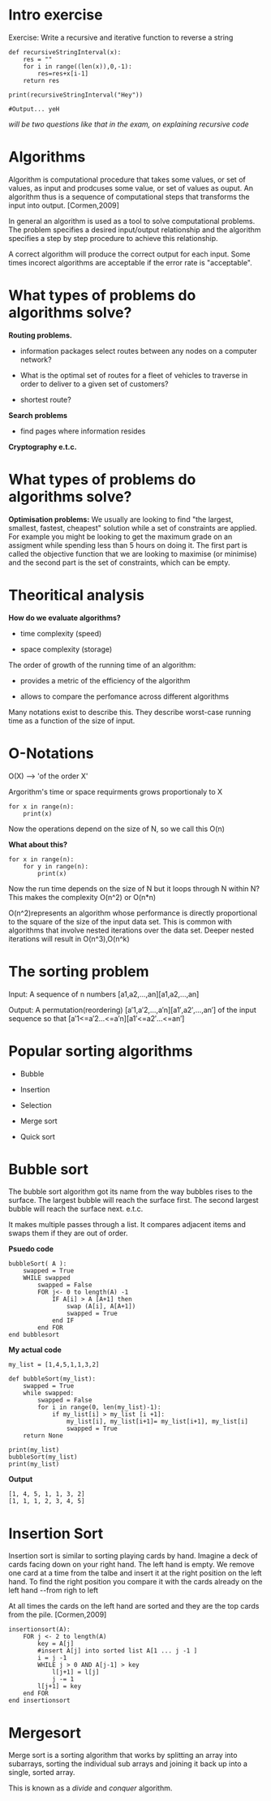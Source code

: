 # Intro exercise
Exercise: 
Write a recursive and iterative function to reverse a string
```
def recursiveStringInterval(x):
    res = ""
    for i in range((len(x)),0,-1):
        res=res+x[i-1]
    return res

print(recursiveStringInterval("Hey"))

#Output... yeH
```
*will be two questions like that in the exam, on explaining recursive code*

# Algorithms

Algorithm is computational procedure that takes some values, or set of values, as input and prodcuses some value, or set of values as ouput. An algorithm thus is a sequence of computational steps that transforms the input into output. 
[Cormen,2009]

In general an algorithm is used as a tool to solve computational problems. The problem specifies a desired input/output relationship and the algorithm specifies a step by step procedure to achieve this relationship.

A correct algorithm will produce the correct output for each input. Some times incorect algorithms are acceptable if the error rate is "acceptable".

# What types of problems do algorithms solve?
**Routing problems.**
- information packages select routes between any nodes on a computer network?

- What is the optimal set of routes for a fleet of vehicles to traverse in order to deliver to a given set of customers?

- shortest route?

**Search problems**

- find pages where information resides

**Cryptography e.t.c.**

# What types of problems do algorithms solve?

**Optimisation problems:**
We usually are looking to find "the largest, smallest, fastest, cheapest" solution while a set of constraints are applied. 
For example you might be looking to get the maximum grade on an assigment while spending less than 5 hours on doing it. 
The first part is called the objective function that we are looking to maximise (or minimise) and the second part is the set of constraints, which can be empty.

# Theoritical analysis

**How do we evaluate algorithms?**

- time complexity (speed)

- space complexity (storage)

The order of growth of the running time of an algorithm:

- provides a metric of the efficiency of the algorithm

- allows to compare the perfomance across different algorithms

Many notations exist to describe this.
They describe worst-case running time as a function of the size of input.

# O-Notations

O(X) --> 'of the order X'

Argorithm's time or space requirments grows proportionaly to X
```
for x in range(n):
    print(x)
```

Now the operations depend on the size of N, so we call this O(n)

**What about this?**
```
for x in range(n):
    for y in range(n):
        print(x)
```
Now the run time depends on the size of N but it loops through N within N? This makes the complexity O(n^2) or O(n*n)

O(n^2)represents an algorithm whose performance is directly proportional to the square of the size of the input data set. This is common with algorithms that involve nested iterations over the data set. Deeper nested iterations will result in O(n^3),O(n^k)

# The sorting problem

Input: A sequence of n numbers  [a1,a2,...,an][a1,a2,...,an] 

Output: A permutation(reordering)  [a′1,a′2,...,a′n][a1′,a2′,...,an′]  of the input sequence so that  [a′1<=a′2...<=a′n][a1′<=a2′...<=an′]

# Popular sorting algorithms
- Bubble

- Insertion

- Selection

- Merge sort

- Quick sort

# Bubble sort

The bubble sort algorithm got its name from the way bubbles rises to the surface.
The largest bubble will reach the surface first.
The second largest bubble will reach the surface next.
e.t.c.

It makes multiple passes through a list. It compares adjacent items and swaps them if they are out of order.

**Psuedo code**

```
bubbleSort( A ):
    swapped = True
    WHILE swapped 
        swapped = False 
        FOR j<- 0 to length(A) -1
            IF A[i] > A [A+1] then
                swap (A[i], A[A+1])
                swapped = True
            end IF
        end FOR
end bubblesort
```
**My actual code**

```
my_list = [1,4,5,1,1,3,2]

def bubbleSort(my_list):
    swapped = True
    while swapped:
        swapped = False
        for i in range(0, len(my_list)-1):
            if my_list[i] > my_list [i +1]:
                my_list[i], my_list[i+1]= my_list[i+1], my_list[i]
                swapped = True
    return None

print(my_list)
bubbleSort(my_list)
print(my_list)
```

**Output**
```
[1, 4, 5, 1, 1, 3, 2]
[1, 1, 1, 2, 3, 4, 5]
```

# Insertion Sort

Insertion sort is similar to sorting playing cards by hand. Imagine a deck of cards facing down on your right hand. The left hand is empty. We remove one card at a time from the talbe and insert it at the right position on the left hand. To find the right position you compare it with the cards already on the left hand --from righ to left

At all times the cards on the left hand are sorted and they are the top cards from the pile. [Cormen,2009]
```
insertionsort(A):
    FOR j <- 2 to length(A)
        key = A[j]
        #insert A[j] into sorted list A[1 ... j -1 ]
        i = j -1
        WHILE j > 0 AND A[j-1] > key
            l[j+1] = l[j]
            j -= 1                       
        l[j+1] = key  
    end FOR
end insertionsort
```
# Mergesort

Merge sort is a sorting algorithm that works by splitting an array into subarrays, sorting the individual sub arrays and joining it back up into a single, sorted array.

This is known as a *divide* and *conquer* algorithm.
